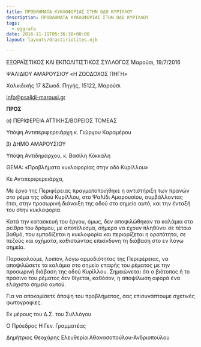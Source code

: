 ```yaml
---
title: ΠΡΟΒΛΗΜΑΤΑ ΚΥΚΛΟΦΟΡΙΑΣ ΣΤΗΝ ΟΔΟ ΚΥΡΙΛΛΟΥ
description: ΠΡΟΒΛΗΜΑΤΑ ΚΥΚΛΟΦΟΡΙΑΣ ΣΤΗΝ ΟΔΟ ΚΥΡΙΛΛΟΥ
tags:
  - eggrafa
date: 2016-11-11T05:36:38+00:00
layout: layouts/drastiriotites.njk

---
```


<!-- excerpt -->

ΕΞΩΡΑΪΣΤΙΚΟΣ ΚΑΙ ΕΚΠΟΛΙΤΙΣΤΙΚΟΣ ΣΥΛΛΟΓΟΣ Μαρούσι, 19/7/2016

ΨΑΛΙΔΙΟΥ ΑΜΑΡΟΥΣΙΟΥ «Η ΖΩΟΔΟΧΟΣ ΠΗΓΗ»

Χαλκιδικής 17 &amp;Ζωοδ. Πηγής, 15122, Μαρούσι

<info@psalidi-marousi.gr>

**ΠΡΟΣ**

α) ΠΕΡΙΦΕΡΕΙΑ ΑΤΤΙΚΗΣ/ΒΟΡΕΙΟΣ ΤΟΜΕΑΣ

Υπόψη Αντιπεριφερειάρχη κ. Γιώργου Καραμέρου

β) ΔΗΜΟ ΑΜΑΡΟΥΣΙΟΥ

Υπόψη Αντιδημάρχου, κ. Βασίλη Κόκκαλη

ΘΕΜΑ: «Προβλήματα κυκλοφορίας στην οδό Κυρίλλου»

Κε Αντιπεριφερειάρχα,

Με έργο της Περιφέρειας πραγματοποιήθηκε η αντιστήριξη των πρανών στο ρέμα της οδού Κυρίλλου, στο Ψαλίδι Αμαρουσίου, συμβάλλοντας έτσι, στην προσωρινή διάνοιξη της οδού στο σημείο αυτό, και την ένταξή του στην κυκλοφορία.

Κατά την κατασκευή του έργου, όμως, δεν αποψιλώθηκαν τα καλάμια στο ρείθρο του δρόμου, με αποτέλεσμα, σήμερα να έχουν πληθύνει σε τέτοιο βαθμό, που εμποδίζεται η κυκλοφορία και περιορίζεται η ορατότητα, σε πεζούς και οχήματα, καθιστώντας επικίνδυνη τη διάβαση στο εν λόγω σημείο.

Παρακαλούμε, λοιπόν, λόγω αρμοδιότητας της Περιφέρειας, να αποψιλώσετε τα καλάμια στο σημείο επαφής του ρέματος με την προσωρινή διάβαση της οδού Κυρίλλου. Σημειώνεται ότι ο βιότοπος ή το πράσινο του ρέματος δεν θίγεται, καθόσον, η αποψίλωση αφορά ένα ελάχιστο σημείο αυτού.

Για να αποκομίσετε άποψη του προβλήματος, σας επισυνάπτουμε σχετικές φωτογραφίες.

Εκ μέρους του Δ.Σ. του Συλλόγου

Ο Πρόεδρος Η Γεν. Γραμματέας

Δημήτριος Θεοχάρης Ελευθερία Αθανασοπούλου-Ανδριοπούλου

